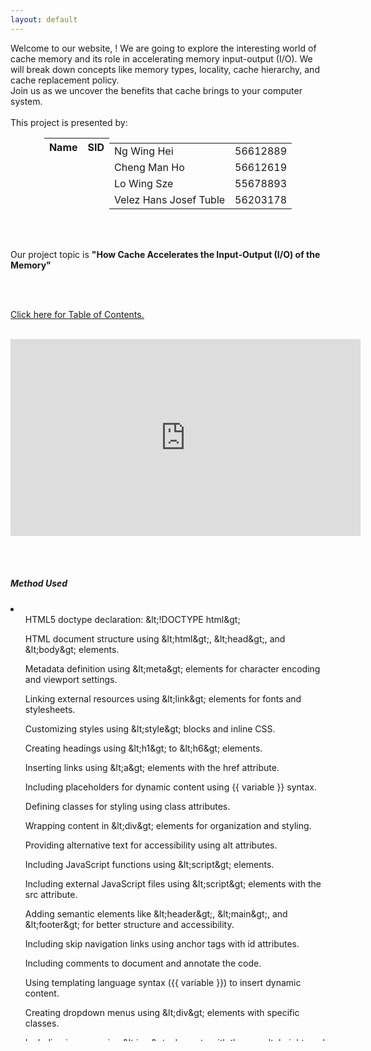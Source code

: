```yaml
---
layout: default
---
```

<head>
     <style>
        .centered-table {
            margin-left: auto;
            margin-right: auto;
        }
        .table-container {
            display: flex;
            justify-content: center;
        }
        .scrollable {
             overflow: auto;
             height: 700px;
        }
    </style>
    <script>
     function greeting() {
         var firstname = prompt("What is your first name?");
         if (firstname !== null && firstname !== "") {
             firstname = firstname[0].toUpperCase() + firstname.substring(1);
             document.getElementById('message').textContent = 'Hello ' + firstname + '! Welcome to our project!';
         } else {
             greeting();
         }
         sessionStorage.setItem("firstname", firstname);
         document.getElementById('firstnamePlaceholder').textContent = firstname;
     }
     function checkvisit() {
          var firstname = sessionStorage.getItem("firstname");
          if (firstname !== null && firstname !== "") {
               document.getElementById('message').textContent = "Welcome back, " + firstname + "!";
               document.getElementById('firstnamePlaceholder').textContent = firstname;
          } else {
               greeting();
          }  
     }     
  </script>
</head>
    
<body onload='checkvisit()'>
 <div id="message"></div>

<div class="bodytext"><div class="middle">
Welcome to our website, <span id="firstnamePlaceholder"></span>! We are going to explore the interesting world of cache memory and its role in accelerating memory input-output (I/O). We will break down concepts like memory types, locality, cache hierarchy, and cache replacement policy. <br/> Join us as we uncover the benefits that cache brings to your computer system. 
<br/><br/>This project is presented by: <br/>
  <div class="centered-table">
    <table class="table-container">
    <thead>
      <tr>
        <th><b>Name</b></th>
        <th><b>SID</b></th>
      </tr>
    </thead>
    <tbody>
      <tr>
        <td>Ng Wing Hei</td>
        <td>56612889</td>
      </tr>
      <tr>
        <td>Cheng Man Ho</td>
        <td>56612619</td>
      </tr>
      <tr>
        <td>Lo Wing Sze</td>
        <td>55678893</td>
      </tr>
      <tr>
        <td>Velez Hans Josef Tuble</td>
        <td>56203178</td>
      </tr>
    </tbody>
 </table>
</div>

<br/><br/>

Our project topic is <b>"How Cache Accelerates the Input-Output (I/O) of the Memory"</b>

<br/><br/>

<a href="https://cs1102proj-cache.github.io/CS1102/table_of_contents.html">Click here for <u>Table of Contents.</u></a>
<br/><br/>
<div id="video">
    <iframe width="560" height="315" src="https://www.youtube.com/embed/your-video-id" frameborder="0" allowfullscreen></iframe>
</div>
</div>

<br/><br/>

<div id="method-used">
<h5>Method Used</h5>
     <div class="scrollable">
          <li>
          <ul>HTML5 doctype declaration: &amp;lt;!DOCTYPE html&amp;gt;</ul>
          <ul>HTML document structure using &amp;lt;html&amp;gt;, &amp;lt;head&amp;gt;, and &amp;lt;body&amp;gt; elements.</ul>
          <ul>Metadata definition using &amp;lt;meta&amp;gt; elements for character encoding and viewport settings.</ul>
          <ul>Linking external resources using &amp;lt;link&amp;gt; elements for fonts and stylesheets.</ul>
          <ul>Customizing styles using &amp;lt;style&amp;gt; blocks and inline CSS.</ul>
          <ul>Creating headings using &amp;lt;h1&amp;gt; to &amp;lt;h6&amp;gt; elements.</ul>
          <ul>Inserting links using &amp;lt;a&amp;gt; elements with the href attribute.</ul>
          <ul>Including placeholders for dynamic content using {{ variable }} syntax.</ul>
          <ul>Defining classes for styling using class attributes.</ul>
          <ul>Wrapping content in &amp;lt;div&amp;gt; elements for organization and styling.</ul>
          <ul>Providing alternative text for accessibility using alt attributes.</ul>
          <ul>Including JavaScript functions using &amp;lt;script&amp;gt; elements.</ul>
          <ul>Including external JavaScript files using &amp;lt;script&amp;gt; elements with the src attribute.</ul>
          <ul>Adding semantic elements like &amp;lt;header&amp;gt;, &amp;lt;main&amp;gt;, and &amp;lt;footer&amp;gt; for better structure and accessibility.</ul>
          <ul>Including skip navigation links using anchor tags with id attributes.</ul>
          <ul>Including comments to document and annotate the code.</ul>
          <ul>Using templating language syntax ({{ variable }}) to insert dynamic content.</ul>
          <ul>Creating dropdown menus using &amp;lt;div&amp;gt; elements with specific classes.</ul>
          <ul>Including images using &amp;lt;img&amp;gt; elements with the src, alt, height, and width attributes.</ul>
          <ul>Creating unordered and ordered lists using &amp;lt;ul&amp;gt; and &amp;lt;ol&amp;gt; elements.</ul>
          <ul>Creating list items using &amp;lt;li&amp;gt; elements.</ul>
          <ul>Nesting lists by placing &amp;lt;ul&amp;gt; or &amp;lt;ol&amp;gt; elements within each other.</ul>
          <ul>Including videos using &amp;lt;iframe&amp;gt; elements with the src attribute.</ul>
          <ul>Using semantic elements like &amp;lt;pre&amp;gt;, &amp;lt;code&amp;gt;, and &amp;lt;hr&amp;gt; for specific content.</ul>
          <ul>Storing and retrieving data in session storage using sessionStorage.setItem() and sessionStorage.getItem().</ul>
          <ul>Capitalizing the first letter of a string using JavaScript string manipulation.</ul>
          <ul>Accessing and modifying HTML elements using the getElementById() method.</ul>
          <ul>Modifying the text content of HTML elements using the textContent property.</ul>
          </li>
</div>
